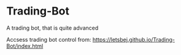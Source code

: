 # Trading-Bot
A trading bot, that is quite advanced

Accsess trading bot control from: https://letsbej.github.io/Trading-Bot/index.html
